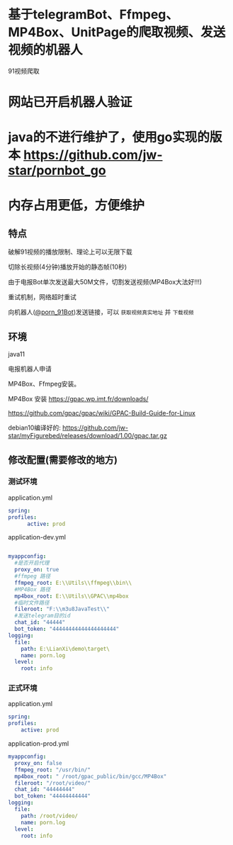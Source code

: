 # 基于telegramBot、Ffmpeg、MP4Box、UnitPage的爬取视频、发送视频的机器人

91视频爬取
# 网站已开启机器人验证
# java的不进行维护了，使用go实现的版本 https://github.com/jw-star/pornbot_go
# 内存占用更低，方便维护
## 特点

破解91视频的播放限制、理论上可以无限下载

切除长视频(4分钟)播放开始的静态帧(10秒)

由于电报Bot单次发送最大50M文件，切割发送视频(MP4Box大法好!!!)

重试机制，网络超时重试

向机器人([@porn_91Bot](https://t.me/porn_91Bot))发送链接，可以 `获取视频真实地址` 并 `下载视频`

## 环境

java11

电报机器人申请

MP4Box、Ffmpeg安装。

MP4Box 安装
https://gpac.wp.imt.fr/downloads/

https://github.com/gpac/gpac/wiki/GPAC-Build-Guide-for-Linux

debian10编译好的: https://github.com/jw-star/myFigurebed/releases/download/1.00/gpac.tar.gz


## 修改配置(需要修改的地方)

### 测试环境

application.yml

```yaml
spring:
profiles:
      active: prod
```





 application-dev.yml

```yaml

myappconfig:
  #是否开启代理
  proxy_on: true
  #ffmpeg 路径
  ffmpeg_root: E:\\Utils\\ffmpeg\\bin\\
  #MP4Box 路径
  mp4box_root: E:\\Utils\\GPAC\\mp4box
  #临时文件路径
  fileroot: "F:\\m3u8JavaTest\\"
  #发送telegram目的id
  chat_id: "44444"
  bot_token: "44444444444444444444"
logging:
  file:
    path: E:\LianXi\demo\target\
    name: porn.log
  level:
    root: info
```
### 正式环境

application.yml
```yaml
spring:
profiles:
    active: prod
```

application-prod.yml

```yaml
myappconfig:
  proxy_on: false
  ffmpeg_root: "/usr/bin/"
  mp4box_root: " /root/gpac_public/bin/gcc/MP4Box"
  fileroot: "/root/video/"
  chat_id: "44444444"
  bot_token: "44444444444"
logging:
  file:
    path: /root/video/
    name: porn.log
  level:
    root: info
```
